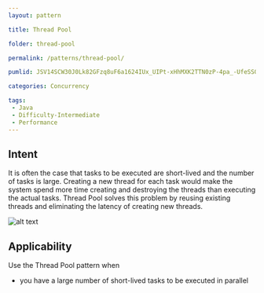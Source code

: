 ```yaml
---
layout: pattern

title: Thread Pool

folder: thread-pool

permalink: /patterns/thread-pool/

pumlid: JSV14SCW30J0Lk82GFzq8uF6a1624IUx_UIPt-xHhMXK2TTN0zP-4pa_-UfeSSOMBzCWXbpceAxnCDZfmpUdAhjVbXO3uhPfyFw1q5oufZMdag3yFuUFl6Be5m00

categories: Concurrency

tags:
 - Java
 - Difficulty-Intermediate
 - Performance
---
```


## Intent
It is often the case that tasks to be executed are short-lived and
the number of tasks is large. Creating a new thread for each task would make
the system spend more time creating and destroying the threads than executing
the actual tasks. Thread Pool solves this problem by reusing existing threads
and eliminating the latency of creating new threads.

![alt text](./etc/thread-pool.png "Thread Pool")

## Applicability
Use the Thread Pool pattern when

* you have a large number of short-lived tasks to be executed in parallel
